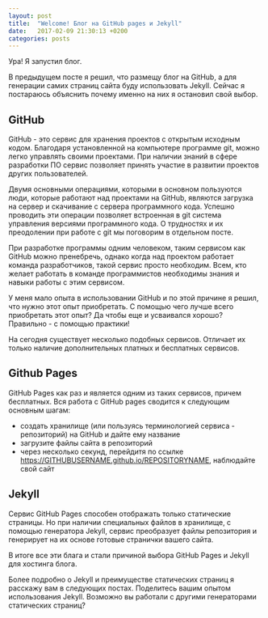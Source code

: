 ```yaml
---
layout: post
title:  "Welcome! Блог на GitHub pages и Jekyll"
date:   2017-02-09 21:30:13 +0200
categories: posts
---
```


Ура! Я запустил блог.

В предыдущем посте я решил, что размещу блог на GitHub, а для генерации самих страниц сайта буду использовать Jekyll. Сейчас я постараюсь объяснить почему именно на них я остановил свой выбор.

## GitHub

GitHub - это сервис для хранения проектов с открытым исходным кодом. Благодаря установленной на компьютере программе git, можно легко управлять своими проектами. При наличии знаний в сфере разработки ПО сервис позволяет принять участие в развитии проектов других пользователей.

Двумя основными операциями, которыми в основном пользуются люди, которые работают над проектами на GitHub, являются загрузка на сервер и скачивание с сервера программного кода. Успешно проводить эти операции позволяет встроенная в git система управления версиями программного кода. О трудностях и их преодолении при работе с git мы поговорим в отдельном посте. 

При разработке программы одним человеком, таким сервисом как GitHub можно пренебречь, однако когда над проектом работает команда разработчиков, такой сервис просто необходим. Всем, кто желает работать в команде программистов необходимы знания и навыки работы с этим сервисом.

У меня мало опыта в использовании GitHub и по этой причине я решил, что нужно этот опыт приобретать. С помощью чего лучше всего приобретать этот опыт? Да чтобы еще и усваивался хорошо? Правильно - с помощью практики!

На сегодня существует несколько подобных сервисов. Отличает их только наличие дополнительных платных и бесплатных сервисов.

## Github Pages

GitHub Pages как раз и является одним из таких сервисов, причем бесплатных. Вся работа с GitHub pages сводится к следующим основным шагам:
* создать хранилище (или пользуясь терминологией сервиса - репозиторий) на GitHub и дайте ему название
* загрузите файлы сайта в репозиторий
* через несколько секунд, перейдитя по ссылке https://GITHUBUSERNAME.github.io/REPOSITORYNAME, наблюдайте свой сайт

## Jekyll

Сервис GitHub Pages способен отображать только статические страницы. Но при наличии специальных файлов в хранилище, с помощью генератора Jekyll, сервис преобразует файлы репозитория и генерирует на их основе готовые странички вашего сайта. 

В итоге все эти блага и стали причиной выбора GitHub Pages и Jekyll для хостинга блога.

Более подробно о Jekyll и преимуществе статических страниц я расскажу вам в следующих постах. Поделитесь вашим опытом использования Jekyll. Возможно вы работали с другими генераторами статических страниц?

